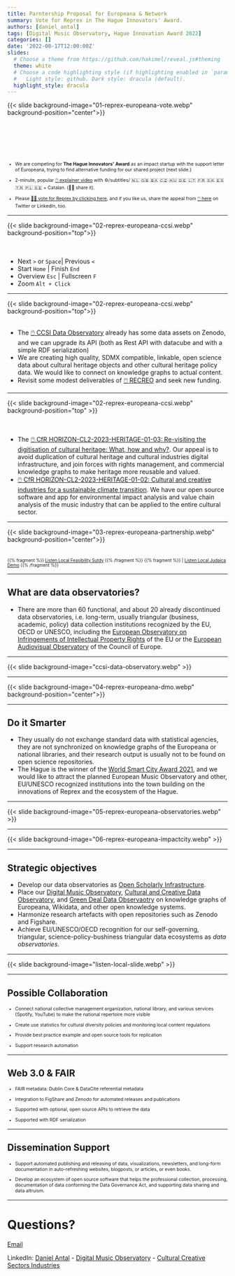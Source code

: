 ```yaml
---
title: Parntership Proposal for Europeana & Network
summary: Vote for Reprex in The Hague Innovators' Award.
authors: [daniel_antal]
tags: [Digital Music Observatory, Hague Innovation Award 2022]
categories: []
date: '2022-08-17T12:00:00Z'
slides:
  # Choose a theme from https://github.com/hakimel/reveal.js#theming
  theme: white
  # Choose a code highlighting style (if highlighting enabled in `params.toml`)
  #   Light style: github. Dark style: dracula (default).
  highlight_style: dracula
---
```


{{< slide background-image="01-reprex-europeana-vote.webp" background-position="center">}}

<span style="font-size:75%">
</br></br></br></br></br></br>

- We are competing for **The Hague Innovators' Award** as an impact startup with the support letter of Europeana, trying to find alternative funding for our shared project (next slide.)

- 2-minute, popular [🖱️ explainer video](https://www.youtube.com/watch?v=bgp-n55TKCk) with ⚙️/subtitles/ 🇳🇱 🇬🇧 🇧🇦 🇨🇿 🇭🇺 🇩🇪 🇱🇹 🇫🇷 🇸🇰 🇪🇸 🇹🇷 🇵🇱 🇸🇪 + Catalan. (🙏🏻 share it).

- Please [🙏🏿 vote for Reprex by clicking  here](https://reprex.nl/post/2022-10-29_reprex-talk-to-all/), and if you like us, share the appeal from [🖱️ here](https://reprex.nl/post/2022-11-07_vote_reprex/) on Twitter or LinkedIn, too.

</span>

---

{{< slide background-image="02-reprex-europeana-ccsi.webp" background-position="top">}}
</br></br></br>


- Next `>`️ or `Space`|  Previous  `<`
- Start `Home` | Finish `End`
- Overview `Esc` | Fullscreen `F`
- Zoom `Alt + Click`

---

{{< slide background-image="02-reprex-europeana-ccsi.webp" background-position="top">}}
</br></br>
<span style="font-size:75%">

- The [🖱️ CCSI Data Observatory](https://ccsi.dataobservatory.eu/) already has some data assets on Zenodo, and we can upgrade its API (both as Rest API with datacube and with a simple RDF serialization)
- We are creating high quality, SDMX compatible, linkable, open science data about cultural heritage objects and other cultural heritage policy data. We would like to connect on knowledge graphs to actual content.
- Revisit some modest deliverables of [🖱️ RECREO](https://ccsi.dataobservatory.eu/project/recreo/) and seek new funding.

</span>

---

{{< slide background-image="02-reprex-europeana-ccsi.webp" background-position="top" >}}
</br></br><br>
<span style="font-size:70%">

- The [🖱️ CfR HORIZON-CL2-2023-HERITAGE-01-03: Re-visiting the digitisation of cultural heritage: What, how and why?](https://ccsi.dataobservatory.eu/project/horizon/). Our appeal is to avoid duplication of cultural heritage and cultural industries digital infrastructure, and join forces with rights management, and commercial knowledge graphs to make heritage more reusable and valued.
- [🖱️ CfR HORIZON-CL2-2023-HERITAGE-01-02: Cultural and creative industries for a sustainable climate transition](https://ccsi.dataobservatory.eu/project/horizon/). We have our open source software and app for environmental impact analysis and value chain analysis of the music industry that can be applied to the entire cultural sector.

</span>

---

{{< slide background-image="03-reprex-europeana-partnership.webp" background-position="center">}}
</br></br></br>
<span style="font-size:70%">
{{% fragment %}} [Listen Local Feasibility Sutdy](https://music.dataobservatory.eu/publication/listen_local_2020/) {{% /fragment %}} {{% fragment %}} | [Listen Local Judaica Demo](https://judaica.listen-local.net/) {{% /fragment %}}
</span>

---

## What are data observatories?

- There are more than 60 functional, and about 20 already discontinued data observatories, i.e. long-term, usually triangular (business, academic, policy) data collection institutions recognized by the EU, OECD or UNESCO, including the [European Observatory on Infringements of Intellectual Property Rights](https://single-market-economy.ec.europa.eu/industry/strategy/intellectual-property/enforcement-intellectual-property-rights/european-observatory-infringements-intellectual-property-rights_en#:~:text=The%20European%20Observatory%20on%20Infringements,countries%2C%20businesses%20and%20civil%20society.) of the EU or the [European Audiovisual Observatory](https://www.obs.coe.int/en/web/observatoire) of the Council of Europe.

---

{{< slide background-image="ccsi-data-observatory.webp" >}}

---

{{< slide background-image="04-reprex-europeana-dmo.webp" background-position="center">}}

---

## Do it Smarter

- They usually do not exchange standard data with statistical agencies, they are not synchronized on knowledge graphs of the Europeana or national libraries, and their research output is usually not to be found on open science repositories.
- The Hague is the winner of the [World Smart City Award 2021](https://thehague.com/businessagency/the-hague-the-winner-world-smart-city-award-2021), and we would like to attract the planned European Music Observatory and other, EU/UNESCO recognized institutions into the town building on the innovations of Reprex and the ecosystem of the Hague.

---

{{< slide background-image="05-reprex-europeana-observatories.webp" >}}

---

{{< slide background-image="06-reprex-europeana-impactcity.webp" >}}

---

## Strategic objectives

- Develop our data observatories as [Open Scholarly Infrastructure](https://openscholarlyinfrastructure.org/posse/).
- Place our [Digital Music Observatory](https://music.dataobservatory.eu/), [Cultural and Creative Data Observatory](https://ccsi.dataobservatory.eu/), and [Green Deal Data Observaotry](https://greendeal.dataobservatory.eu/) on knowledge graphs of Europeana, Wikidata, and other open knowledge systems.
- Harmonize research artefacts with open repositories such as Zenodo and Figshare.
- Achieve EU/UNESCO/OECD recognition for our self-governing, triangular, science-policy-bushiness triangular data ecosystems as *data observatories*.

---

{{< slide background-image="listen-local-slide.webp" >}}

---

## Possible Collaboration

<span style="font-size:75%">

- Connect national collective management organization, national library, and various services (Spotify, YouTube) to make the national repertoire more visible

- Create use statistics for cultural diversity policies and monitoring local content regulations

- Provide best practice example and open source tools for replication

- Support research automation 

</span>

---

## Web 3.0 & FAIR

<span style="font-size:75%">

- FAIR metadata: Dublin Core & DataCite referential metadata

- Integration to FigShare and Zenodo for automated releases and publications

- Supported with optional, open source APIs to retrieve the data

- Supported with RDF serialization
</span>


---

## Dissemination Support

<span style="font-size:75%">

-  Support automated publishing and releasing of data, visualizations, newsletters, and long-form documentation in auto-refreshing websites, blogposts, or articles, or even books.

- 	Develop an ecosystem of open source software that helps the professional collection, processing, documentation of data conforming the Data Governance Act, and supporting data sharing and data altruism.

</span>


---

# Questions?

[Email](https://reprex.nl/#contact)

LinkedIn: [Daniel Antal](https://www.linkedin.com/in/antaldaniel/) - [Digital Music Observatory](https://www.linkedin.com/company/79286750) - [Cultural Creative Sectors Industries](https://www.linkedin.com/company/80644612/)
